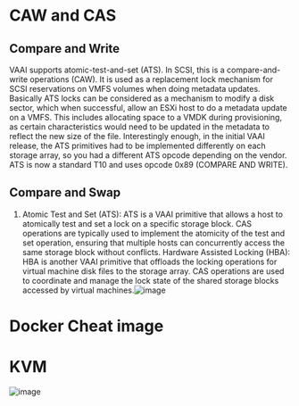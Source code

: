 # CAW and CAS 
## Compare and Write
VAAI supports atomic-test-and-set (ATS). In SCSI, this is a compare-and-write operations (CAW). It is used as a replacement lock mechanism for SCSI reservations on VMFS volumes when doing metadata updates. Basically ATS locks can be considered as a mechanism to modify a disk sector, which when successful, allow an ESXi host to do a metadata update on a VMFS. This includes allocating space to a VMDK during provisioning, as certain characteristics would need to be updated in the metadata to reflect the new size of the file. Interestingly enough, in the initial VAAI release, the ATS primitives had to be implemented differently on each storage array, so you had a different ATS opcode depending on the vendor. ATS is now a standard T10 and uses opcode 0x89 (COMPARE AND WRITE).

## Compare and Swap
1. Atomic Test and Set (ATS): ATS is a VAAI primitive that allows a host to atomically test and set a lock on a specific storage block. CAS operations are typically used to implement the atomicity of the test and set operation, ensuring that multiple hosts can concurrently access the same storage block without conflicts.
Hardware Assisted Locking (HBA): HBA is another VAAI primitive that offloads the locking operations for virtual machine disk files to the storage array. CAS operations are used to coordinate and manage the lock state of the shared storage blocks accessed by virtual machines.![image](https://github.com/user-attachments/assets/940d4ba1-9f7c-40fc-b7f9-2db1d1b1db3c)

# Docker Cheat image


# KVM
![image](https://github.com/user-attachments/assets/a11d874d-1b03-4f8e-8db9-af9188ecd5d9)

